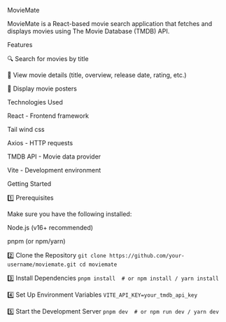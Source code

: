 MovieMate

MovieMate is a React-based movie search application that fetches and displays movies using The Movie Database (TMDB) API.

Features

🔍 Search for movies by title

📜 View movie details (title, overview, release date, rating, etc.)

📸 Display movie posters


Technologies Used

React - Frontend framework

Tail wind css 


Axios - HTTP requests

TMDB API - Movie data provider

Vite - Development environment

Getting Started

1️⃣ Prerequisites

Make sure you have the following installed:

Node.js (v16+ recommended)

pnpm (or npm/yarn)

2️⃣ Clone the Repository
`git clone https://github.com/your-username/moviemate.git
cd moviemate`

3️⃣ Install Dependencies
`pnpm install  # or npm install / yarn install`

4️⃣ Set Up Environment Variables
`VITE_API_KEY=your_tmdb_api_key`

5️⃣ Start the Development Server
`pnpm dev  # or npm run dev / yarn dev`
